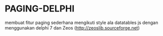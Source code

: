 # PAGING-DELPHI
membuat fitur paging sederhana mengikuti style ala datatables js dengan menggunakan delphi 7 dan Zeos (http://zeoslib.sourceforge.net)

